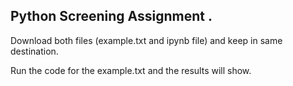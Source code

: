 
## Python Screening Assignment .

Download both files (example.txt and ipynb file) and keep in same destination.

Run the code for the example.txt and the results will show.
